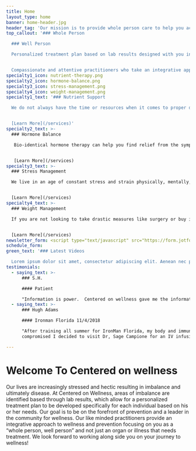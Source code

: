 ```yaml
---
title: Home
layout_type: home
banner: home-header.jpg
header_tag: 'Our mission is to provide whole person care to help you achieve wellness and beauty inside and out.  We have like-minded, compassionate providers under one roof to help you on your wellness journey.'
top_callout: '### Whole Person

  ### Well Person

  Personalized treatment plan based on lab results designed with you in mind.


  Compassionate and attentive practitioners who take an integrative approach to helping you achieve wellness and prevention.'
specialty1_icon: nutrient-therapy.png
specialty2_icon: hormone-balance.png
specialty3_icon: stress-management.png
specialty4_icon: weight-management.png
specialty1_text: '### Nutrient Support

  We do not always have the time or resources when it comes to proper diet and nutrition.  Long lasting nutritional imbalance can lead to illness and disease, showing the importance of replenishing these vitamins and minerals.  Often a combination of supplements and IV Nutritional Therapy will be needed to help “catch you back up” from accumulated nutritional deficit. Here at Centered on Wellness, Nutrient Therapy can help!


  [Learn More](/services)'
specialty2_text: >-
  ### Hormone Balance

   Bio-identical hormone therapy can help you find relief from the symptoms you may experiencing from imbalanced hormones.   Centered on Wellness, we create a customized, medically sound program that includes bio-identical hormone replacement therapy (BHRT), fitness and nutrition plans.  Available for both men and woman.


   [Learn More](/services)
specialty3_text: >-
  ### Stress Management

  We live in an age of constant stress and strain physically, mentally, and emotionally.  We are often nutritionally depleted and without the support we need to get re-balanced.  The standard solution currently is to be put on medication that promises to blunt our response and help us feel calm while offering no real lasting solutions.  If you are looking for an alternative way with lasting solutions Centered on Wellness can help!


  [Learn More](/services)
specialty4_text: >-
  ### Weight Management

  If you are not looking to take drastic measures like surgery or buy into the latest fad to fit into those favorite jeans, Centered on Wellness has the solution for you!


  [Learn More](/services)
newsletter_form: <script type="text/javascript" src="https://form.jotform.com/jsform/83515465977976"></script>
schedule_form:
green_text: '### Latest Videos

  Lorem ipsum dolor sit amet, consectetur adipiscing elit. Aenean nec porttitor mi.'
testimonials:
  - saying_text: >-
      ### S.H.

      #### Patient

      "Information is power.  Centered on wellness gave me the information I was looking for by providing me with a detailed analysis of how to achieve optimal health.  My primary care physician keeps me healthy but he does not have time to help me achieve the best possible health.  A program like centered on wellness is long overdue.  I am 52, healthy and feel good.  But I want more.  Centered on wellness gives me the knowledge to fight against and take control over the aging process."
  - saying_text: >-
      ### Hugh Adams

      #### Ironman Florida 11/4/2018

      "After training all summer for IronMan Florida, my body and immune system was somewhat
      compromised I decided to visit Dr, Sage Campione for an IV infusion of important vitamins to help bolster my recovering body. Under Centered on Wellness' care, I had 3 infusions with Giutathione added to help recovery on a cellular level. This procedure assisted me in completing my goal with the IronMan Florida competition. My recovery was quick and I have been able to start back training for my next season quickly, Thank you Centered on Wellness and staff for helping me compete on a level I could not achieve alone."

---
```


# Welcome To Centered on wellness

Our lives are increasingly stressed and hectic resulting in imbalance and ultimately disease.  At Centered on Wellness, areas of imbalance are identified based through lab results, which allow for a personalized treatment plan to be developed specifically for each individual based on his or her needs.  Our goal is to be on the forefront of prevention and a leader in the community for wellness.  Our like minded practitioners provide an integrative approach to wellness and prevention focusing on you as a “whole person, well person” and not just an organ or illness that needs treatment. We look forward to working along side you on your journey to wellness!
